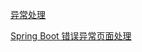 [异常处理](https://mp.weixin.qq.com/s/-tkpJ14M3daq63nTS7FZ9g)

[Spring Boot  错误异常页面处理](https://www.cnblogs.com/wangzhuxing/p/10158390.html)